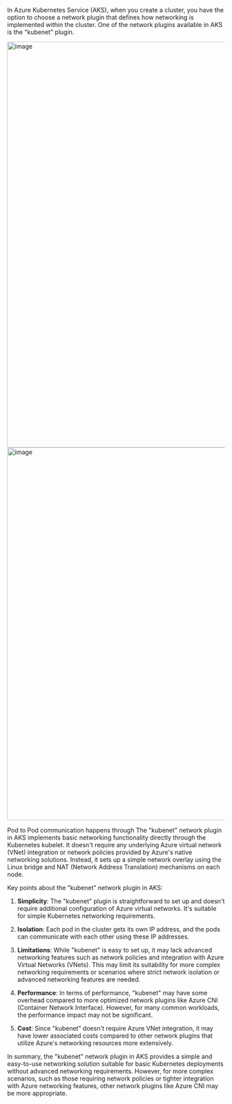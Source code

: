 
In Azure Kubernetes Service (AKS), when you create a cluster, you have the option to choose a network plugin that defines how networking is implemented within the cluster. One of the network plugins available in AKS is the "kubenet" plugin.

<img width="938" alt="image" src="https://github.com/kmitsolution/AKS/assets/84008107/d8900f64-f989-4f57-b00d-f1d035a4c26c">


<img width="862" alt="image" src="https://github.com/kmitsolution/AKS/assets/84008107/5432bf0c-5d34-47aa-83a3-c5a2a1f19f6e">


Pod to Pod communication happens through 
The "kubenet" network plugin in AKS implements basic networking functionality directly through the Kubernetes kubelet. It doesn't require any underlying Azure virtual network (VNet) integration or network policies provided by Azure's native networking solutions. Instead, it sets up a simple network overlay using the Linux bridge and NAT (Network Address Translation) mechanisms on each node.

Key points about the "kubenet" network plugin in AKS:

1. **Simplicity**: The "kubenet" plugin is straightforward to set up and doesn't require additional configuration of Azure virtual networks. It's suitable for simple Kubernetes networking requirements.

2. **Isolation**: Each pod in the cluster gets its own IP address, and the pods can communicate with each other using these IP addresses.

3. **Limitations**: While "kubenet" is easy to set up, it may lack advanced networking features such as network policies and integration with Azure Virtual Networks (VNets). This may limit its suitability for more complex networking requirements or scenarios where strict network isolation or advanced networking features are needed.

4. **Performance**: In terms of performance, "kubenet" may have some overhead compared to more optimized network plugins like Azure CNI (Container Network Interface). However, for many common workloads, the performance impact may not be significant.

5. **Cost**: Since "kubenet" doesn't require Azure VNet integration, it may have lower associated costs compared to other network plugins that utilize Azure's networking resources more extensively.

In summary, the "kubenet" network plugin in AKS provides a simple and easy-to-use networking solution suitable for basic Kubernetes deployments without advanced networking requirements. However, for more complex scenarios, such as those requiring network policies or tighter integration with Azure networking features, other network plugins like Azure CNI may be more appropriate.
